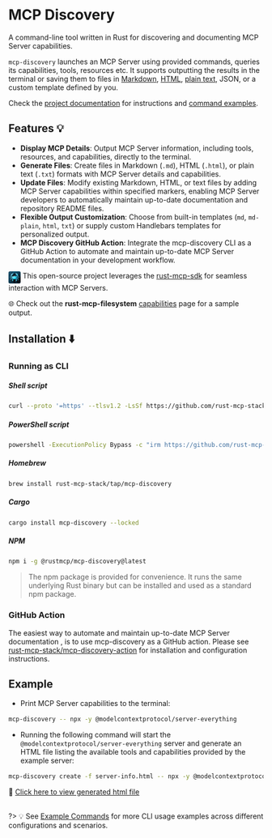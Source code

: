 # MCP Discovery

A command-line tool written in Rust for discovering and documenting MCP Server capabilities.

`mcp-discovery` launches an MCP Server using provided commands, queries its capabilities, tools, resources etc.
It supports outputting the results in the terminal or saving them to files in [Markdown](https://github.com/rust-mcp-stack/mcp-discovery/blob/main/docs/examples/update-md.md#server-info-and-capabilities), [HTML](https://rust-mcp-stack.github.io/mcp-discovery/examples/server-info.html), [plain text](https://rust-mcp-stack.github.io/mcp-discovery/examples/capabilities.txt), JSON, or a custom template defined by you.

Check the [project documentation](https://rust-mcp-stack.github.io/mcp-discovery) for instructions and [command examples](https://rust-mcp-stack.github.io/mcp-discovery/#/guide/command-examples).

## Features 💡

- **Display MCP Details**: Output MCP Server information, including tools, resources, and capabilities, directly to the terminal.
- **Generate Files**: Create files in Markdown (`.md`), HTML (`.html`), or plain text (`.txt`) formats with MCP Server details and capabilities.
- **Update Files**: Modify existing Markdown, HTML, or text files by adding MCP Server capabilities within specified markers, enabling MCP Server developers to automatically maintain up-to-date documentation and repository README files.
- **Flexible Output Customization**: Choose from built-in templates (`md`, `md-plain`, `html`, `txt`) or supply custom Handlebars templates for personalized output.
- **MCP Discovery GitHub Action**: Integrate the mcp-discovery CLI as a GitHub Action to automate and maintain up-to-date MCP Server documentation in your development workflow.

<img align="top" src="_media/rust-mcp-stack-icon.png" width="24" style="border-radius:0.2rem;"> This open-source project leverages the [rust-mcp-sdk](https://github.com/rust-mcp-stack/rust-mcp-sdk) for seamless interaction with MCP Servers.

🌐 Check out the **rust-mcp-filesystem** [capabilities](https://rust-mcp-stack.github.io/rust-mcp-filesystem/#/capabilities) page for a sample output.

## Installation ⬇️

### Running as CLI


##### **Shell script**

<!-- x-release-please-start-version -->

```sh
curl --proto '=https' --tlsv1.2 -LsSf https://github.com/rust-mcp-stack/mcp-discovery/releases/download/v0.2.2/mcp-discovery-installer.sh | sh
```

##### **PowerShell script**

```sh
powershell -ExecutionPolicy Bypass -c "irm https://github.com/rust-mcp-stack/mcp-discovery/releases/download/v0.2.2/mcp-discovery-installer.ps1 | iex"
```

<!-- x-release-please-end -->

##### **Homebrew**

```sh
brew install rust-mcp-stack/tap/mcp-discovery
```

##### **Cargo**

```sh
cargo install mcp-discovery --locked
```

##### **NPM**

```sh
npm i -g @rustmcp/mcp-discovery@latest
```
> The npm package is provided for convenience. It runs the same underlying Rust binary but can be installed and used as a standard npm package.

### GitHub Action

The easiest way to automate and maintain up-to-date MCP Server documentation , is to use mcp-discovery as a GitHub action.
Please see [rust-mcp-stack/mcp-discovery-action](https://github.com/rust-mcp-stack/mcp-discovery-action) for installation and configuration instructions.

## Example

- Print MCP Server capabilities to the terminal:

```sh
mcp-discovery -- npx -y @modelcontextprotocol/server-everything
```

- Running the following command will start the `@modelcontextprotocol/server-everything` server and generate an HTML file listing the available tools and capabilities provided by the example server:

```sh
mcp-discovery create -f server-info.html -- npx -y @modelcontextprotocol/server-everything
```

<b>📄</b> <a href="examples/server-info.html" target="_blank"> Click here to view generated html file</a>
<br/><br/>

?> 💡 See [Example Commands](guide/command-examples.md) for more CLI usage examples across different configurations and scenarios.
